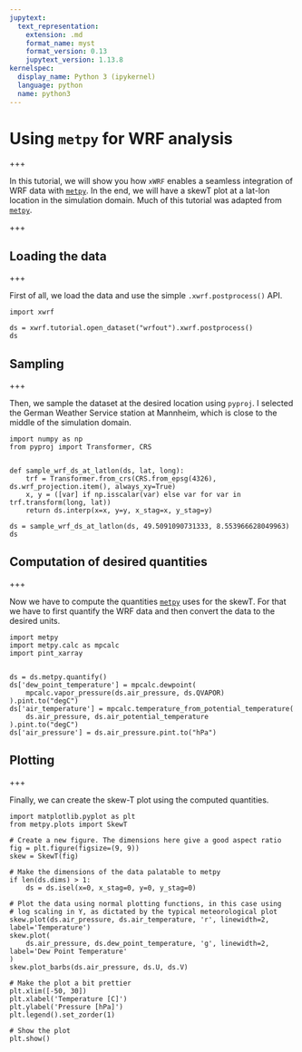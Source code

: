 ```yaml
---
jupytext:
  text_representation:
    extension: .md
    format_name: myst
    format_version: 0.13
    jupytext_version: 1.13.8
kernelspec:
  display_name: Python 3 (ipykernel)
  language: python
  name: python3
---
```


# Using `metpy` for WRF analysis

+++

In this tutorial, we will show you how `xWRF` enables a seamless integration of WRF data with [`metpy`](https://unidata.github.io/MetPy/latest/). In the end, we will have a skewT plot at a lat-lon location in the simulation domain. Much of this tutorial was adapted from [`metpy`](https://unidata.github.io/MetPy/latest/tutorials/upperair_soundings.html).

+++

## Loading the data

+++

First of all, we load the data and use the simple `.xwrf.postprocess()` API.

```{code-cell} ipython3
import xwrf

ds = xwrf.tutorial.open_dataset("wrfout").xwrf.postprocess()
ds
```

## Sampling

+++

Then, we sample the dataset at the desired location using `pyproj`. I selected the German Weather Service station at Mannheim, which is close to the middle of the simulation domain.

```{code-cell} ipython3
import numpy as np
from pyproj import Transformer, CRS


def sample_wrf_ds_at_latlon(ds, lat, long):
    trf = Transformer.from_crs(CRS.from_epsg(4326), ds.wrf_projection.item(), always_xy=True)
    x, y = ([var] if np.isscalar(var) else var for var in trf.transform(long, lat))
    return ds.interp(x=x, y=y, x_stag=x, y_stag=y)
```

```{code-cell} ipython3
ds = sample_wrf_ds_at_latlon(ds, 49.5091090731333, 8.553966628049963)
ds
```

## Computation of desired quantities

+++

Now we have to compute the quantities [`metpy`](https://unidata.github.io/MetPy/latest/) uses for the skewT. For that we have to first quantify the WRF data and then convert the data to the desired units.

```{code-cell} ipython3
import metpy
import metpy.calc as mpcalc
import pint_xarray


ds = ds.metpy.quantify()
ds['dew_point_temperature'] = mpcalc.dewpoint(
    mpcalc.vapor_pressure(ds.air_pressure, ds.QVAPOR)
).pint.to("degC")
ds['air_temperature'] = mpcalc.temperature_from_potential_temperature(
    ds.air_pressure, ds.air_potential_temperature
).pint.to("degC")
ds['air_pressure'] = ds.air_pressure.pint.to("hPa")
```

## Plotting

+++

Finally, we can create the skew-T plot using the computed quantities.

```{code-cell} ipython3
import matplotlib.pyplot as plt
from metpy.plots import SkewT

# Create a new figure. The dimensions here give a good aspect ratio
fig = plt.figure(figsize=(9, 9))
skew = SkewT(fig)

# Make the dimensions of the data palatable to metpy
if len(ds.dims) > 1:
    ds = ds.isel(x=0, x_stag=0, y=0, y_stag=0)

# Plot the data using normal plotting functions, in this case using
# log scaling in Y, as dictated by the typical meteorological plot
skew.plot(ds.air_pressure, ds.air_temperature, 'r', linewidth=2, label='Temperature')
skew.plot(
    ds.air_pressure, ds.dew_point_temperature, 'g', linewidth=2, label='Dew Point Temperature'
)
skew.plot_barbs(ds.air_pressure, ds.U, ds.V)

# Make the plot a bit prettier
plt.xlim([-50, 30])
plt.xlabel('Temperature [C]')
plt.ylabel('Pressure [hPa]')
plt.legend().set_zorder(1)

# Show the plot
plt.show()
```
